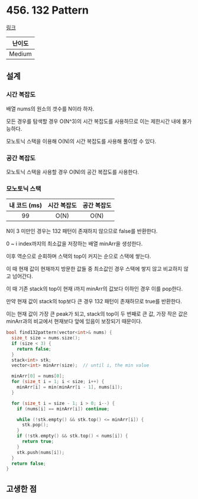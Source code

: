 # 456. 132 Pattern

[링크](https://leetcode.com/problems/132-pattern/description/)

| 난이도 |
| :----: |
| Medium |

## 설계

### 시간 복잡도

배열 nums의 원소의 갯수를 N이라 하자.

모든 경우를 탐색할 경우 O(N^3)의 시간 복잡도를 사용하므로 이는 제한시간 내에 불가능하다.

모노토닉 스택을 이용해 O(N)의 시간 복잡도를 사용해 풀이할 수 있다.

### 공간 복잡도

모노토닉 스택을 사용할 경우 O(N)의 공간 복잡도를 사용한다.

### 모노토닉 스택

| 내 코드 (ms) | 시간 복잡도 | 공간 복잡도 |
| :----------: | :---------: | :---------: |
|      99      |    O(N)     |    O(N)     |

N이 3 미만인 경우는 132 패턴이 존재하지 않으므로 false를 반환한다.

0 ~ i index까지의 최소값을 저장하는 배열 minArr을 생성한다.

이후 역순으로 순회하며 스택의 top이 커지는 순으로 스택에 쌓는다.

이 때 현재 값이 현재까지 방문한 값들 중 최소값인 경우 스택에 쌓지 않고 비교하지 않고 넘어간다.

이 때 기존 stack의 top이 현재 i까지 minArr의 값보다 이하인 경우 이를 pop한다.

만약 현재 값이 stack의 top보다 큰 경우 132 패턴이 존재하므로 true를 반환한다.

이는 현재 값이 가장 큰 peak가 되고, stack의 top이 두 번째로 큰 값, 가장 작은 값은 minArr과의 비교에서 현재보다 앞에 있음이 보장되기 때문이다.

```cpp
bool find132pattern(vector<int>& nums) {
  size_t size = nums.size();
  if (size < 3) {
    return false;
  }
  stack<int> stk;
  vector<int> minArr(size);  // until i, the min value

  minArr[0] = nums[0];
  for (size_t i = 1; i < size; i++) {
    minArr[i] = min(minArr[i - 1], nums[i]);
  }

  for (size_t i = size - 1; i > 0; i--) {
    if (nums[i] == minArr[i]) continue;

    while (!stk.empty() && stk.top() <= minArr[i]) {
      stk.pop();
    }
    if (!stk.empty() && stk.top() < nums[i]) {
      return true;
    }
    stk.push(nums[i]);
  }
  return false;
}
```

## 고생한 점
